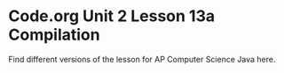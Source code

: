 # Code.org Unit 2 Lesson 13a Compilation
Find different versions of the lesson for AP Computer Science Java here. 

